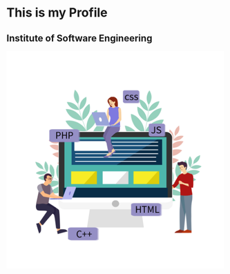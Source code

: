  #  This is my Profile
 
 ## Institute of Software Engineering
 
![image of a group](assests/images/ddd.png)